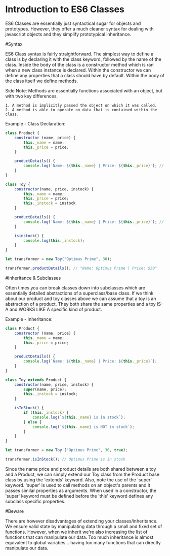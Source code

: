 # Introduction to ES6 Classes

ES6 Classes are essentially just syntactical sugar for objects and prototypes. However, they offer a much cleaner syntax for dealing with javascript objects and they simplify prototypical inheritance.

#Syntax

ES6 Class syntax is fairly straightforward. The simplest way to define a class is by declaring it with the class keyword, followed by the name of the class. Inside the body of the class is a constructor method which is ran when a new class instance is declared. Within the constructor we can define any properties that a class should have by default. Within the body of the class itself we define methods.

Side Note: Methods are essentially functions associated with an object, but with two key differences.

    1. A method is implicitly passed the object on which it was called.
    2. A method is able to operate on data that is contained within the class.

Example - Class Declaration:

```javascript
class Product {
    constructor (name, price) {
        this._name = name;
        this._price = price;
    }

    productDetails() {
        console.log(`Name: ${this._name} | Price: ${this._price}`); // Here we are making use of Template String notation (introduced in ES6 - allows us to use string substitution)
    }
}

class Toy {
    constructor(name, price, instock) {
        this._name = name;
        this._price = price;
        this._instock = instock
    }

    productDetails() {
        console.log(`Name: ${this._name} | Price: ${this._price}`); // Here we are making use of Template String notation (introduced in ES6 - allows us to use string substitution)
    }

    isinstock() {
        console.log(this._instock);
    }
}

let transformer = new Toy("Optimus Prime", 30);

transformer.productDetails(); // "Name: Optimus Prime | Price: $30"
```

#Inheritance & Subclasses

Often times you can break classes down into subclasses which are essentially detailed abstractions of a superclass/base class. If we think about our product and toy classes above we can assume that a toy is an abstraction of a product. They both share the same properties and a toy IS-A and WORKS LIKE A specific kind of product.

Example - Inheritance:

```javascript
class Product {
    constructor (name, price) {
        this._name = name;
        this._price = price;
    }

    productDetails() {
        console.log(`Name: ${this._name} | Price: ${this._price}`);
    }
}

class Toy extends Product {
    constructor(name, price, instock) {
        super(name, price);
        this._instock = instock;
    }

    isInStock() {
        if (this._instock) {
            console.log(`${this._name} is in stock`);
        } else {
            console.log(`${this._name} is NOT in stock`);
        }
    }
}

let transformer = new Toy ("Optimus Prime", 30, true);

transformer.isInStock(); // Optimus Prime is in stock
```

Since the name price and product details are both shared between a toy and a Product, we can simply extend our Toy class from the Product base class by using the 'extends' keyword. Also, note the use of the 'super' keyword. 'super' is used to call methods on an object's parents and it passes similar properties as arguments. When used in a constructor, the 'super' keyword must be defined before the 'this' keyword defines any subclass specific properties.

#Beware

There are however disadvantages of extending your classes/inheritance. We ensure valid state by manipulating data through a small and fixed set of functions.
However, when we inherit we're also increasing the list of functions that can manipulate our data. Too much inheritance is almost equivalent to global
variabes... having too many functions that can directly manipulate our data.
